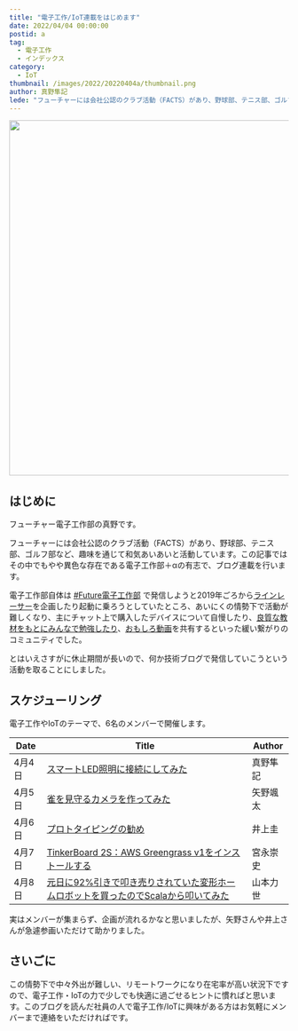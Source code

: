```yaml
---
title: "電子工作/IoT連載をはじめます"
date: 2022/04/04 00:00:00
postid: a
tag:
  - 電子工作
  - インデックス
category:
  - IoT
thumbnail: /images/2022/20220404a/thumbnail.png
author: 真野隼記
lede: "フューチャーには会社公認のクラブ活動（FACTS）があり、野球部、テニス部、ゴルフ部など、趣味を通じて和気あいあいと活動しています。この記事ではその中でもやや異色な存在である電子工作部＋αの有志で、ブログ連載を行います。"
---
```


<img src="/images/2022/20220404a/bulb-gffed9c0de_640.png" alt=""  width="600" height="640">

## はじめに

フューチャー電子工作部の真野です。

フューチャーには会社公認のクラブ活動（FACTS）があり、野球部、テニス部、ゴルフ部など、趣味を通じて和気あいあいと活動しています。この記事ではその中でもやや異色な存在である電子工作部＋αの有志で、ブログ連載を行います。

電子工作部自体は [#Future電子工作部](https://future-architect.github.io/tags/Future%E9%9B%BB%E5%AD%90%E5%B7%A5%E4%BD%9C%E9%83%A8/) で発信しようと2019年ごろから[ラインレーサー](https://future-architect.github.io/articles/20191018/)を企画したり起動に乗ろうとしていたところ、あいにくの情勢下で活動が難しくなり、主にチャット上で購入したデバイスについて自慢したり、[良質な教材をもとにみんなで勉強したり](https://speakerdeck.com/fumimaker/dian-zi-gong-zuo-falsetamefalsedian-qi-hui-lu-ji-chu-jiang-zuo)、[おもしろ動画](https://www.youtube.com/watch?v=1L_MBAwDqXc)を共有するといった緩い繋がりのコミュニティでした。

とはいえさすがに休止期間が長いので、何か技術ブログで発信していこうという活動を取ることにしました。

## スケジューリング

電子工作やIoTのテーマで、6名のメンバーで開催します。

| Date    | Title                           | Author   |
|---------|---------------------------------|----------|
| 4月4日  | [スマートLED照明に接続にしてみた](/articles/20220404b/) | 真野隼記 |
| 4月5日  | [雀を見守るカメラを作ってみた](/articles/20220405a/)    | 矢野颯太 |
| 4月6日  | [プロトタイピングの勧め](/articles/20220406a/)          | 井上圭   |
| 4月7日  | [TinkerBoard 2S：AWS Greengrass v1をインストールする](/articles/20220407a/) | 宮永崇史 |
| 4月8日  | [元日に92%引きで叩き売りされていた変形ホームロボットを買ったのでScalaから叩いてみた](/articles/20220408a/)  | 山本力世 |

実はメンバーが集まらず、企画が流れるかなと思いましたが、矢野さんや井上さんが急遽参画いただけて助かりました。

## さいごに

この情勢下で中々外出が難しい、リモートワークになり在宅率が高い状況下ですので、電子工作・IoTの力で少しでも快適に過ごせるヒントに慣ればと思います。このブログを読んだ社員の人で電子工作/IoTに興味がある方はお気軽にメンバーまで連絡をいただければです。
